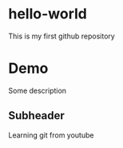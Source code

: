 # hello-world
This is my first github repository

# Demo
Some description

## Subheader

Learning git from youtube

